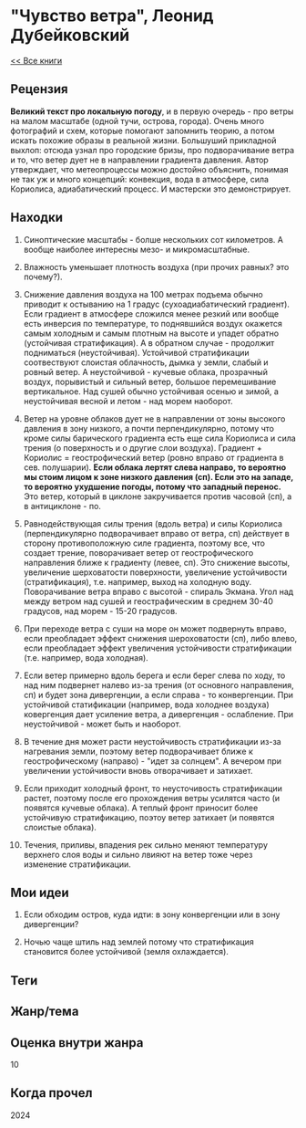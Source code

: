 # "Чувство ветра", Леонид Дубейковский

[<< Все книги](../README.md)

## Рецензия

**Великий текст про локальную погоду**, и в первую очередь - про ветры на малом масштабе (одной тучи, острова, города). Очень много фотографий и схем, которые помогают запомнить теорию, а потом искать похожие образы в реальной жизни. Большуший прикладной выхлоп: отсюда узнал про городские бризы, про подворачивание ветра и то, что ветер дует не в направлении градиента давления. Автор утверждает, что метеопроцессы можно достойно объяснить, понимая не так уж и много концепций: конвекция, вода в атмосфере, сила Кориолиса, адиабатический процесс. И мастерски это демонстрирует.


## Находки

1. Синоптические масштабы - болше нескольких сот километров. А вообще наиболее интересны мезо- и микромасштабные.

2. Влажность уменьшает плотность воздуха (при прочих равных? это почему?).

3. Снижение давления воздуха на 100 метрах подъема обычно приводит к остыванию на 1 градус (сухоадиабатический градиент). Если градиент в атмосфере сложился менее резкий или вообще есть инверсия по температуре, то поднявшийся воздух окажется самым холодным и самым плотным на высоте и упадет обратно (устойчивая стратификация). А в обратном случае - продолжит подниматься (неустойчивая). Устойчивой стратификации соотвествуют слоистая облачность, дымка у земли, слабый и ровный ветер. А неустойчивой - кучевые облака, прозрачный воздух, порывистый и сильный ветер, большое перемешивание вертикальное. Над сушей обычно устойчивая осенью и зимой, а неустойчивая весной и летом - над морем наоборот.

4. Ветер на уровне облаков дует не в направлении от зоны высокого давления в зону низкого, а почти перпендикулярно, потому что кроме силы барического градиента есть еще сила Кориолиса и сила трения (о поверхность и о другие слои воздуха). Градиент + Кориолис = геострофический ветер (ровно вправо от градиента в сев. полушарии). **Если облака лертят слева направо, то вероятно мы стоим лицом к зоне низкого давления (сп). Если это на западе, то вероятно ухудшение погоды, потому что западный перенос.** Это ветер, который в циклоне закручивается против часовой (сп), а в антициклоне - по.

5. Равнодействующая силы трения (вдоль ветра) и силы Кориолиса (перпендикулярно подворачивает вправо от ветра, сп) действует в сторону противоположную силе градиента, поэтому все, что создает трение, поворачивает ветер от геострофического направления ближе к градиенту (левее, сп). Это снижение высоты, увеличение шерховатости поверхности, увеличение устойчивости (стратификация), т.е. например, выход на холодную воду. Поворачивание ветра вправо с высотой - спираль Экмана. Угол над между ветром над сушей и геострафическим в среднем 30-40 градусов, над морем - 15-20 градусов.

6. При переходе ветра с суши на море он может подвернуть вправо, если преобладает эффект снижения шероховатости (сп), либо влево, если преобладает эффект увеличения устойчивости стратификации (т.е. например, вода холодная).

7. Если ветер примерно вдоль берега и если берег слева по ходу, то над ним подвернет налево из-за трения (от основного направления, сп) и будет зона дивергенции, а если справа - то конвергенции. При устойчивой статификации (например, вода холоднее воздуха) ковергенция дает усиление ветра, а дивергенция - ослабление. При неустойчивой - может быть и наоборот.

8. В течение дня может расти неустойчивость стратификации из-за нагревания земли, поэтому ветер подворачивает ближе к геострофическому (направо) - "идет за солнцем". А вечером при увеличении устойчивости вновь отворачивает и затихает.

9. Если приходит холодный фронт, то неусточивость стратификации растет, поэтому после его прохождения ветры усилятся часто (и появятся кучевые облака). А теплый фронт приносит более устойчивую стратификацию, поэтоу ветер затихает (и появятся слоистые облака).

10. Течения, приливы, впадения рек сильно меняют температуру верхнего слоя воды и сильно лвияют на ветер тоже через изменение стратификации.



## Мои идеи

1. Если обходим остров, куда идти: в зону конвергенции или в зону дивергенции?

2. Ночью чаще штиль над землей потому что стратификация становится более устойчивой (земля охлаждается).


## Теги



## Жанр/тема



## Оценка внутри жанра

10

## Когда прочел

2024